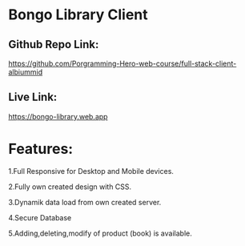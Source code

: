 # Bongo Library Client

## Github Repo Link: 
https://github.com/Porgramming-Hero-web-course/full-stack-client-albiummid

## Live Link: 
https://bongo-library.web.app

# Features:
1.Full Responsive for Desktop and Mobile devices.

2.Fully own created design with CSS.

3.Dynamik data load from own created server.

4.Secure Database

5.Adding,deleting,modify of product (book) is available.

